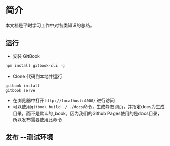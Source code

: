 # 简介
本文档是平时学习工作中对各类知识的总结。

## 运行
* 安装 GitBook
```bash
npm install gitbook-cli -g
```
* Clone 代码到本地并运行
```bash
gitbook install
gitbook serve
```
* 在浏览器中打开 `http://localhost:4000/` 进行访问
* 可以使用`gitbook build ./ ./docs`命令，生成静态网页，并指定docs为生成目录，而不是默认的_book。因为我们的Github Pages使用的是docs目录，所以发布需要使用此命令


## 发布 --测试环境




